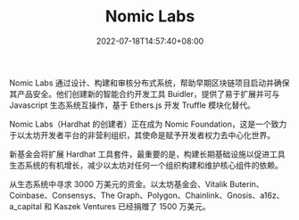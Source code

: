 ﻿---
weight: 
title: "Nomic Labs"
description: "Nomic Labs 通过设计、构建和审核分布式系统，帮助早期区块链项目启动并确保其产品安全"
date: 2022-07-18T14:57:40+08:00
lastmod: 2022-07-18T14:57:40+08:00
draft: false
authors: ["Simon"]
featuredImage: "nomic-labs.jpg"
link: "https://nomic.foundation/"
tags: ["研究机构","Nomic Labs"]
categories: ["navigation"]
navigation: ["研究机构"]
lightgallery: true
toc: true
pinned: false
recommend: false
recommend1: false
---
Nomic Labs 通过设计、构建和审核分布式系统，帮助早期区块链项目启动并确保其产品安全。他们创建新的智能合约开发工具 Buidler，提供了易于扩展并可与 Javascript 生态系统互操作，基于 Ethers.js 开发 Truffle 模块化替代。

Nomic Labs（Hardhat 的创建者）正在成为 Nomic Foundation，这是一个致力于以太坊开发者平台的非营利组织，其使命是赋予开发者权力去中心化世界。

新基金会将扩展 Hardhat 工具套件，最重要的是，构建长期基础设施以促进工具生态系统的有机增长，减少以太坊对任何一个组织构建和维护核心组件的依赖。

从生态系统中寻求 3000 万美元的资金。以太坊基金会、Vitalik Buterin、Coinbase、Consensys、The Graph、Polygon、Chainlink、Gnosis、a16z、a_capital 和 Kaszek Ventures 已经捐赠了 1500 万美元。
